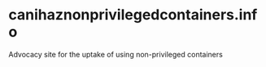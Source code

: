 # canihaznonprivilegedcontainers.info
Advocacy site for the uptake of using non-privileged containers
